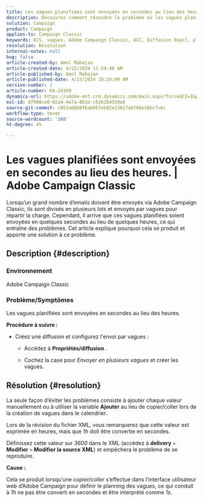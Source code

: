 ```yaml
---
title: Les vagues planifiées sont envoyées en secondes au lieu des heures. | Adobe Campaign Classic
description: Découvrez comment résoudre le problème où les vagues planifiées sont envoyées en secondes au lieu des heures dans Adobe Campaign Classic.
solution: Campaign
product: Campaign
applies-to: Campaign Classic
keywords: KCS, vagues, Adobe Campaign Classic, ACC, Diffusion Email, planification, heures, secondes
resolution: Resolution
internal-notes: null
bug: false
article-created-by: Amol Mahajan
article-created-date: 4/22/2024 11:54:40 AM
article-published-by: Amol Mahajan
article-published-date: 4/23/2024 10:24:09 AM
version-number: 1
article-number: KA-24109
dynamics-url: https://adobe-ent.crm.dynamics.com/main.aspx?forceUCI=1&pagetype=entityrecord&etn=knowledgearticle&id=e9d08613-9f00-ef11-a1fe-6045bd006704
exl-id: df900ce0-02a4-4e7a-8b3d-c62b2b4550e6
source-git-commit: c853a68b0f6ab05feb82e13617ebf66e38bc7c6c
workflow-type: tm+mt
source-wordcount: '268'
ht-degree: 4%

---
```


# Les vagues planifiées sont envoyées en secondes au lieu des heures. | Adobe Campaign Classic


Lorsqu’un grand nombre d’emails doivent être envoyés via Adobe Campaign Classic, ils sont divisés en plusieurs lots et envoyés par vagues pour répartir la charge. Cependant, il arrive que ces vagues planifiées soient envoyées en quelques secondes au lieu de quelques heures, ce qui entraîne des problèmes. Cet article explique pourquoi cela se produit et apporte une solution à ce problème.

## Description {#description}


### <b>Environnement</b>

Adobe Campaign Classic



### <b>Problème/Symptômes</b>

Les vagues planifiées sont envoyées en secondes au lieu des heures.

<b>Procédure à suivre :</b>

- Créez une diffusion et configurez l&#39;envoi par vagues :



   - Accédez à <b>Propriétés/diffusion</b> .


   - Cochez la case pour *Envoyer en plusieurs vagues* et créer les vagues.






## Résolution {#resolution}


La seule façon d’éviter les problèmes consiste à ajouter chaque valeur manuellement ou à utiliser la variable <b>Ajouter</b> au lieu de copier/coller lors de la création de vagues dans le calendrier.

Lors de la révision du fichier XML, vous remarquerez que cette valeur est exprimée en heures, mais que *1h* doit être convertie en secondes.

Définissez cette valeur sur *3600* dans le XML (accédez à <b>delivery</b> `>`  <b>Modifier</b> `>`  <b>Modifier la source XML</b>) et empêchera le problème de se reproduire.

<b>Cause :</b>

Cela se produit lorsqu’une *copier/coller* s’effectue dans l’interface utilisateur web d’Adobe Campaign pour définir le planning des vagues, ce qui conduit à *1h* ne pas être converti en secondes et être interprété comme *1s*.
